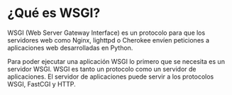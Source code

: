 #  ¿Qué es WSGI?
WSGI (Web Server Gateway Interface) es un protocolo para que los servidores web como Nginx, lighttpd o Cherokee envíen peticiones a aplicaciones web 
desarrolladas en Python.<br />

Para poder ejecutar una aplicación WSGI lo primero que se necesita es un servidor WSGI. WSGI es tanto un protocolo como un servidor de aplicaciones.
El servidor de aplicaciones puede servir a los protocolos WSGI, FastCGI y HTTP.<br />
